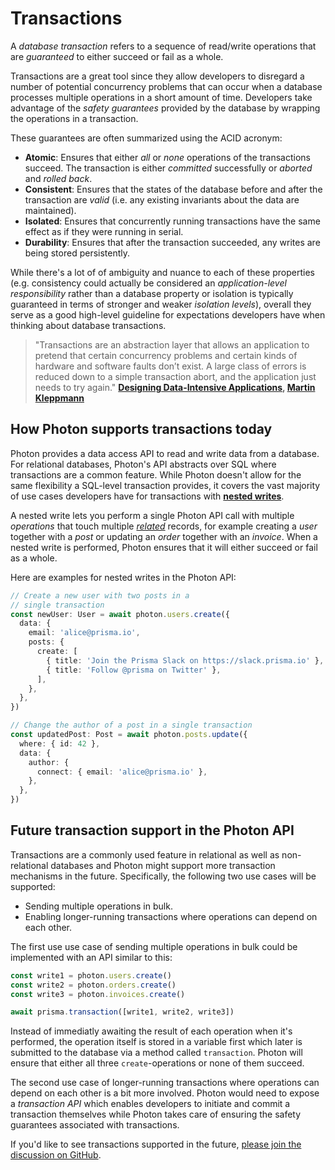 # Transactions

A _database transaction_ refers to a sequence of read/write operations that are _guaranteed_ to either succeed or fail as a whole. 

Transactions are a great tool since they allow developers to disregard a number of potential concurrency problems that can occur when a database processes multiple operations in a short amount of time. Developers take advantage of the _safety guarantees_ provided by the database by wrapping the operations in a transaction.

These guarantees are often summarized using the ACID acronym:

- **Atomic**: Ensures that either _all_ or _none_ operations of the transactions succeed. The transaction is either _committed_ successfully or _aborted_ and _rolled back_.
- **Consistent**: Ensures that the states of the database before and after the transaction are _valid_ (i.e. any existing invariants about the data are maintained).
- **Isolated**: Ensures that concurrently running transactions have the same effect as if they were running in serial.
- **Durability**: Ensures that after the transaction succeeded, any writes are being stored persistently.

While there's a lot of of ambiguity and nuance to each of these properties (e.g. consistency could actually be considered an _application-level responsibility_ rather than a database property or isolation is typically guaranteed in terms of stronger and weaker _isolation levels_), overall they serve as a good high-level guideline for expectations developers have when thinking about database transactions. 

> "Transactions are an abstraction layer that allows an application to pretend that certain concurrency problems and certain kinds of hardware and software faults don’t exist. A large class of errors is reduced down to a simple transaction abort, and the application just needs to try again." **[Designing Data-Intensive Applications](https://dataintensive.net/), [Martin Kleppmann](https://twitter.com/martinkl)** 

## How Photon supports transactions today

Photon provides a data access API to read and write data from a database. For relational databases, Photon's API abstracts over SQL where transactions are a common feature. While Photon doesn't allow for the same flexibility a SQL-level transaction provides, it covers the vast majority of use cases developers have for transactions with [**nested writes**](./relations.md#nested-writes).

A nested write lets you perform a single Photon API call with multiple _operations_ that touch multiple [_related_](./relations.md#nested-writes) records, for example creating a _user_ together with a _post_ or updating an _order_ together with an _invoice_. When a nested write is performed, Photon ensures that it will either succeed or fail as a whole.

Here are examples for nested writes in the Photon API:

```ts
// Create a new user with two posts in a 
// single transaction
const newUser: User = await photon.users.create({
  data: {
    email: 'alice@prisma.io',
    posts: {
      create: [
        { title: 'Join the Prisma Slack on https://slack.prisma.io' },
        { title: 'Follow @prisma on Twitter' },
      ],
    },
  },
})
```

```ts
// Change the author of a post in a single transaction
const updatedPost: Post = await photon.posts.update({
  where: { id: 42 },
  data: {
    author: {
      connect: { email: 'alice@prisma.io' },
    },
  },
})
```

## Future transaction support in the Photon API

Transactions are a commonly used feature in relational as well as non-relational databases and Photon might support more transaction mechanisms in the future. Specifically, the following two use cases will be supported:

- Sending multiple operations in bulk.
- Enabling longer-running transactions where operations can depend on each other.

The first use use case of sending multiple operations in bulk could be implemented with an API similar to this:

```ts
const write1 = photon.users.create()
const write2 = photon.orders.create()
const write3 = photon.invoices.create()

await prisma.transaction([write1, write2, write3])
```

Instead of immediatly awaiting the result of each operation when it's performed, the operation itself is stored in a variable first which later is submitted to the database via a method called `transaction`. Photon will ensure that either all three `create`-operations or none of them succeed.

The second use case of longer-running transactions where operations can depend on each other is a bit more involved. Photon would need to expose a _transaction API_ which enables developers to initiate and commit a transaction themselves while Photon takes care of ensuring the safety guarantees associated with transactions.

If you'd like to see transactions supported in the future, [please join the discussion on GitHub](https://github.com/prisma/prisma/issues/4155).